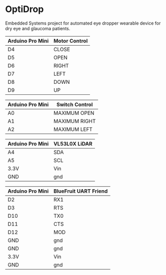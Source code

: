 # OptiDrop
Embedded Systems project for automated eye dropper wearable device for dry eye and glaucoma patients.


| Arduino Pro Mini | Motor Control |
| --- | --- |
| D4 | CLOSE | 
| D5 | OPEN | 
| D6 | RIGHT |
| D7 | LEFT |
| D8 | DOWN |
| D9 | UP |

| Arduino Pro Mini | Switch Control |
| --- | --- |
| A0 | MAXIMUM OPEN | 
| A1 | MAXIMUM RIGHT | 
| A2 | MAXIMUM LEFT |

| Arduino Pro Mini | VL53L0X LiDAR |
| --- | --- |
| A4 | SDA | 
| A5 | SCL | 
| 3.3V | Vin |
| GND | gnd | 

| Arduino Pro Mini | BlueFruit UART Friend|
| --- | --- |
| D2 | RX1 | 
| D3 | RTS |
| D10 | TX0 | 
| D11 | CTS |
| D12 | MOD |
| GND | gnd |
| GND | gnd |
| 3.3V | Vin |
| GND | gnd |

